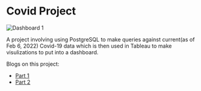 # Covid Project

![Dashboard 1](https://user-images.githubusercontent.com/57122203/154818306-0e5a6b6f-7e80-46c4-b14a-48c111763861.png)

A project involving using PostgreSQL to make queries against current(as of Feb 6, 2022) Covid-19 data which is then used in Tableau to make visulizations to put into a dashboard.


Blogs on this project:
- [Part 1](https://julykaizen.hashnode.dev/covid-project-postgresql-and-psql-part-12)
- [Part 2](https://julykaizen.hashnode.dev/covid-project-tableau-and-visualizations-part-22)
